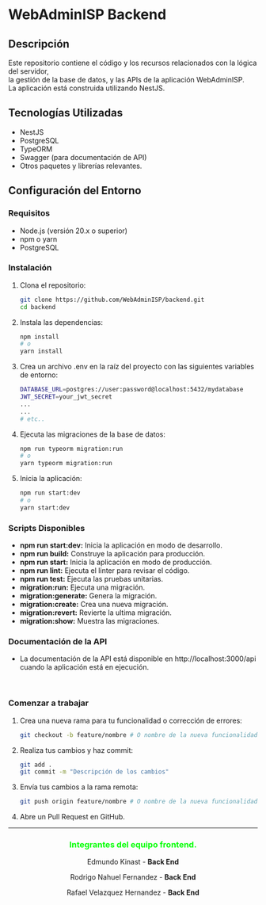 <!-- ```markdown -->

# WebAdminISP Backend

## Descripción

Este repositorio contiene el código y los recursos relacionados con la lógica del servidor, <br>
la gestión de la base de datos, y las APIs de la aplicación WebAdminISP. <br>
La aplicación está construida utilizando NestJS.

## Tecnologías Utilizadas

- NestJS
- PostgreSQL
- TypeORM
- Swagger (para documentación de API)
- Otros paquetes y librerías relevantes.

## Configuración del Entorno

### Requisitos

- Node.js (versión 20.x o superior)
- npm o yarn
- PostgreSQL

### Instalación

1. Clona el repositorio:

   ```bash
   git clone https://github.com/WebAdminISP/backend.git
   cd backend
   ```

2. Instala las dependencias:

   ```bash
   npm install
   # o
   yarn install
   ```

3. Crea un archivo .env en la raíz del proyecto con las siguientes variables de entorno:

   ```bash
   DATABASE_URL=postgres://user:password@localhost:5432/mydatabase
   JWT_SECRET=your_jwt_secret
   ...
   ...
   # etc..
   ```

4. Ejecuta las migraciones de la base de datos:

   ```bash
   npm run typeorm migration:run
   # o
   yarn typeorm migration:run
   ```

5. Inicia la aplicación:

   ```bash
   npm run start:dev
   # o
   yarn start:dev
   ```

### Scripts Disponibles

- **npm run start:dev:** Inicia la aplicación en modo de desarrollo.
- **npm run build:** Construye la aplicación para producción.
- **npm run start:** Inicia la aplicación en modo de producción.
- **npm run lint:** Ejecuta el linter para revisar el código.
- **npm run test:** Ejecuta las pruebas unitarias.
- **migration:run:** Ejecuta una migración.
- **migration:generate:** Genera la migración.
- **migration:create:** Crea una nueva migración.
- **migration:revert:** Revierte la ultima migración.
- **migration:show:** Muestra las migraciones.

### Documentación de la API

- La documentación de la API está disponible en http://localhost:3000/api cuando la aplicación está en ejecución.

<br>

### Comenzar a trabajar

1. Crea una nueva rama para tu funcionalidad o corrección de errores:

   ```bash
   git checkout -b feature/nombre # O nombre de la nueva funcionalidad
   ```

2. Realiza tus cambios y haz commit:

   ```bash
   git add .
   git commit -m "Descripción de los cambios"
   ```

3. Envía tus cambios a la rama remota:

   ```bash
   git push origin feature/nombre # O nombre de la nueva funcionalidad
   ```

4. Abre un Pull Request en GitHub.

---

### <font color='lime'><p align="center">Integrantes del equipo frontend.</p></font>

<p align="center">Edmundo Kinast - <b>Back End</b></p>
<p align="center">Rodrigo Nahuel Fernandez - <b>Back End</b></p>
<p align="center">Rafael Velazquez Hernandez - <b>Back End</b></p>
